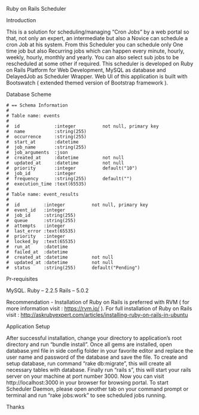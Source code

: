 Ruby on Rails Scheduler

Introduction

This is a solution for scheduling/managing “Cron Jobs” by a web portal so that, not only an expert, an intermediate but also a Novice can schedule a cron Job at his system. 
	From this Scheduler you can schedule only One time job but also Recurring jobs which can happen every minute, hourly, weekly, hourly, monthly and yearly. You can also select sub jobs to be rescheduled at some other if required.
	This scheduler is developed on Ruby on Rails Platform for Web Development, MySQL as database and DelayedJob as Scheduler Wrapper. Web UI of this application is built with Bootswatch ( extended themed version of Bootstrap framework ).

Database Scheme

	# == Schema Information
	#
	# Table name: events
	#
	#  id             :integer          not null, primary key
	#  name           :string(255)
	#  occurrence     :string(255)
	#  start_at       :datetime
	#  job_name       :string(255)
	#  job_arguments  :json
	#  created_at     :datetime         not null
	#  updated_at     :datetime         not null
	#  priority       :integer          default("10")
	#  job_id         :integer
	#  frequency      :string(255)      default("")
	#  execution_time :text(65535)
	#
	# Table name: event_results
	#
	#  id         :integer          not null, primary key
	#  event_id   :integer
	#  job_id     :string(255)
	#  queue      :string(255)
	#  attempts   :integer
	#  last_error :text(65535)
	#  priority   :integer
	#  locked_by  :text(65535)
	#  run_at     :datetime
	#  failed_at  :datetime
	#  created_at :datetime         not null
	#  updated_at :datetime         not null
	#  status     :string(255)      default("Pending")


Pr-requisites

MySQL.
Ruby – 2.2.5
Rails – 5.0.2

Recommendation - Installation of Ruby on Rails is preferred with RVM ( for more information visit : https://rvm.io/ ). For full installation of Ruby on Rails visit : http://askrubyexpert.com/articles/installing-ruby-on-rails-in-ubuntu

Application Setup

After successful installation, change your directory to application’s root directory and run “bundle install”.
Once all gems are installed, open database.yml file in side config folder in your favorite editor and replace the user name and password of the database and save the file.
To create and setup database, run command “rake db:migrate”, this will create all necessary tables with database.
Finally run “rails  s”, this will start your rails server on your machine at port number 3000. Now you can visit http://localhost:3000 in your browser for browsing portal.
To start Scheduler Daemon, please open another tab on your command prompt or terminal and run “rake jobs:work” to see scheduled jobs running.

Thanks



 


